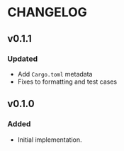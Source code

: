 # CHANGELOG

## v0.1.1

### Updated

* Add `Cargo.toml` metadata
* Fixes to formatting and test cases

## v0.1.0

### Added

* Initial implementation.
